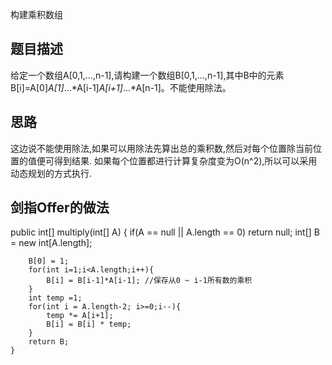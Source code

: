 构建乘积数组


## 题目描述
给定一个数组A[0,1,...,n-1],请构建一个数组B[0,1,...,n-1],其中B中的元素B[i]=A[0]*A[1]*...*A[i-1]*A[i+1]*...*A[n-1]。不能使用除法。

## 思路
这边说不能使用除法,如果可以用除法先算出总的乘积数,然后对每个位置除当前位置的值便可得到结果.
如果每个位置都进行计算复杂度变为O(n^2),所以可以采用动态规划的方式执行.

## 剑指Offer的做法

   public int[] multiply(int[] A) {
        if(A == null || A.length == 0)
            return null;
		int[] B = new int[A.length];
        
        B[0] = 1;
        for(int i=1;i<A.length;i++){
            B[i] = B[i-1]*A[i-1]; //保存从0 ~ i-1所有数的乘积
        }
        int temp =1; 
        for(int i = A.length-2; i>=0;i--){
            temp *= A[i+1];
            B[i] = B[i] * temp;
        }
        return B;
    }

